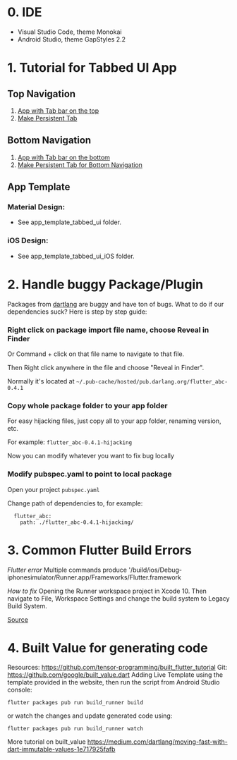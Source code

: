 # 0. IDE
- Visual Studio Code, theme Monokai
- Android Studio, theme GapStyles 2.2

# 1. Tutorial for Tabbed UI App

## Top Navigation
1. [App with Tab bar on the top](https://proandroiddev.com/flutter-creating-multi-widget-applications-with-tabbar-902a51452075)
2. [Make Persistent Tab](https://medium.com/@diegoveloper/flutter-persistent-tab-bars-a26220d322bc)

## Bottom Navigation 
1. [App with Tab bar on the bottom](https://willowtreeapps.com/ideas/how-to-use-flutter-to-build-an-app-with-bottom-navigation)
2. [Make Persistent Tab for Bottom Navigation](https://stackoverflow.com/questions/52598900/flutter-bottomnavigationbar-rebuilds-page-on-change-of-tab)

## App Template
### Material Design:
  - See app_template_tabbed_ui folder.
### iOS Design:
  - See app_template_tabbed_ui_iOS folder.


# 2. Handle buggy Package/Plugin
Packages from [dartlang](https://pub.dartlang.org/packages/) are buggy and have ton of bugs.
What to do if our dependencies suck? Here is step by step guide:

### Right click on package import file name, choose Reveal in Finder
 Or Command + click on that file name to navigate to that file.
 
 Then Right click anywhere in the file and choose "Reveal in Finder".
 
 Normally it's located at `~/.pub-cache/hosted/pub.darlang.org/flutter_abc-0.4.1`
  
### Copy whole package folder to your app folder
 For easy hijacking files, just copy all to your app folder, renaming version, etc.
 
 For example: `flutter_abc-0.4.1-hijacking`
 
 Now you can modify whatever you want to fix bug locally
 
### Modify pubspec.yaml to point to local package
 Open your project `pubspec.yaml`
 
 Change path of dependencies to, for example:
```
  flutter_abc:
    path: ./flutter_abc-0.4.1-hijacking/
```

# 3. Common Flutter Build Errors
*Flutter error*
Multiple commands produce '/build/ios/Debug-iphonesimulator/Runner.app/Frameworks/Flutter.framework

*How to fix*
Opening the Runner workspace project in Xcode 10. Then navigate to File, Workspace Settings and change the build system to Legacy Build System.

[Source](https://github.com/flutter/flutter/issues/20685)

# 4. Built Value for generating code
Resources: https://github.com/tensor-programming/built_flutter_tutorial
Git: https://github.com/google/built_value.dart
Adding Live Template using the template provided in the website, then run the script from Android Studio console:
```
flutter packages pub run build_runner build
```
or watch the changes and update generated code using:
```
flutter packages pub run build_runner watch
```
More tutorial on built_value https://medium.com/dartlang/moving-fast-with-dart-immutable-values-1e717925fafb




